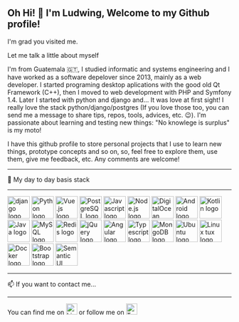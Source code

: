 ## Oh Hi! 👋 I'm Ludwing, Welcome to my Github profile!

I'm grad you visited me.

Let me talk a little about myself

I'm from Guatemala 🇬🇹, I studied informatic and systems engineering and I have worked as a software depelover since 2013, mainly as a web developer.  I started programing desktop aplications with the good old Qt Framework (C++), then I moved to web development with PHP and Symfony 1.4.  Later I started with python and django and... It was love at first sight! I really love the stack python/django/postgres (If you love those too, you can send me a message to share tips, repos, tools, advices, etc. 😉).   I'm passionate about learning and testing new things: "No knowlege is surplus" is my moto!

I have this github profile to store personal projects that I use to learn new things, prototype concepts and so on, so, feel free to explore them, use them, give me feedback, etc.  Any comments are welcome!

---

🧰 My day to day basis stack

---

<img src="https://cdn.worldvectorlogo.com/logos/django-community.svg" alt="django logo" height="50" width="50"> <img src="https://cdn.worldvectorlogo.com/logos/python-5.svg" alt="Python logo" height="50" width="50"> <img src="https://cdn.worldvectorlogo.com/logos/vue-js-1.svg" alt="Vue.js logo" height="50" width="50"> <img src="https://cdn.worldvectorlogo.com/logos/postgresql.svg" alt="PostgreSQL logo" height="50" width="50"> <img src="https://cdn.worldvectorlogo.com/logos/logo-javascript.svg" alt="Javascript logo" height="50" width="50"> <img src="https://cdn.worldvectorlogo.com/logos/nodejs-1.svg" alt="Node.js logo" height="50" width="50"> <img src="https://cdn.worldvectorlogo.com/logos/digitalocean-logo.svg" alt="DigitalOcean logo" height="50" width="50"> <img src="https://cdn.worldvectorlogo.com/logos/android.svg" alt="Android logo" height="50" width="50"> <img src="https://cdn.worldvectorlogo.com/logos/kotlin-1.svg" alt="Kotlin logo" height="50" width="50"> <img src="https://cdn.worldvectorlogo.com/logos/java-4.svg" alt="Java logo" height="50" width="50"> <img src="https://cdn.worldvectorlogo.com/logos/mysql-5.svg" alt="MySQL logo" height="50" width="50"> <img src="https://cdn.worldvectorlogo.com/logos/redis.svg" alt="Redis logo" height="50" width="50"> <img src="https://cdn.worldvectorlogo.com/logos/jquery-2.svg" alt="jQuery logo" height="50" width="50"> <img src="https://cdn.worldvectorlogo.com/logos/angular-icon-1.svg" alt="Angular logo" height="50" width="50"> <img src="https://cdn.worldvectorlogo.com/logos/typescript.svg" alt="Typescript logo" height="50" width="50"> <img src="https://cdn.worldvectorlogo.com/logos/mongodb-icon-1.svg" alt="MongoDB logo" height="50" width="50"> <img src="https://cdn.worldvectorlogo.com/logos/ubuntu-4.svg" alt="Ubuntu logo" height="50" width="50"> <img src="https://cdn.worldvectorlogo.com/logos/linux-tux.svg" alt="Linux tux logo" height="50" width="50"> <img src="https://cdn.worldvectorlogo.com/logos/docker-3.svg" alt="Docker logo" height="50" width="50"> <img src="https://cdn.worldvectorlogo.com/logos/bootstrap-4.svg" alt="Bootstrap logo" height="50" width="50"> <img src="https://cdn.worldvectorlogo.com/logos/semantic-ui.svg" alt="Semantic UI logo" height="50" width="50">

---

📫 If you want to contact me...

---

You can find me on [<img src="https://cdn.worldvectorlogo.com/logos/linkedin-icon-2.svg" alt="LinkedIn" height="25" width="25">](https://www.linkedin.com/in/ljperezt) or follow me on [<img src="https://cdn.worldvectorlogo.com/logos/twitter-4.svg" alt="Twitter" height="25" width="25">](https://twitter.com/ludwingperezt)

